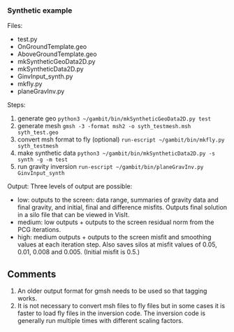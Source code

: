 ### Synthetic example
Files:
  * test.py 
  * OnGroundTemplate.geo 
  * AboveGroundTemplate.geo
  * mkSyntheticGeoData2D.py
  * mkSyntheticData2D.py
  * GinvInput\_synth.py
  * mkfly.py
  * planeGravInv.py
  
Steps:
1. generate geo
`python3 ~/gambit/bin/mkSyntheticGeoData2D.py test`
2. generate mesh
`gmsh -3 -format msh2 -o syth_testmesh.msh syth_test.geo`
3. convert msh format to fly (optional)
`run-escript ~/gambit/bin/mkfly.py syth_testmesh`
4. make synthetic data
`python3 ~/gambit/bin/mkSyntheticData2D.py -s synth -g -m test`
5. run gravity inversion
`run-escript ~/gambit/bin/planeGravInv.py GinvInput_synth`

Output:
Three levels of output are possible:
+ low: outputs to the screen: data range, summaries of gravity data and final gravity, and initial, final and difference misfits.  Outputs final solution in a silo file that can be viewed in VisIt.   
+ medium: low outputs + outputs to the screen residual norm from the PCG iterations.
+ high: medium outputs + outputs to the screen misfit and smoothing values at each iteration step.  Also saves silos at misfit values of 0.05, 0.01, 0.008 and 0.005.  (Initial misfit is 0.5.)

## Comments
1. An older output format for gmsh needs to be used so that tagging works.
2. It is not necessary to convert msh files to fly files but in some cases it is faster to load fly files in the inversion code.  The inversion code is generally run multiple times with different scaling factors.

